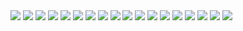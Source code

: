 <img src="https://i.ibb.co/p1Q325S/jujutsu-kaisen-234-1.jpg">
<img src="https://i.ibb.co/kqHzjfB/jujutsu-kaisen-234-2.jpg">
<img src="https://i.ibb.co/X3Q3mgK/jujutsu-kaisen-234-3.jpg">
<img src="https://i.ibb.co/PY6hwzT/jujutsu-kaisen-234-4.jpg">
<img src="https://i.ibb.co/FY83Q3c/jujutsu-kaisen-234-5.jpg">
<img src="https://i.ibb.co/CKDYqnX/jujutsu-kaisen-234-6.jpg">
<img src="https://i.ibb.co/1KNhFKc/jujutsu-kaisen-234-7.jpg">
<img src="https://i.ibb.co/kBX6xqv/jujutsu-kaisen-234-8.jpg">
<img src="https://i.ibb.co/RQwjjxs/jujutsu-kaisen-234-9.jpg">
<img src="https://i.ibb.co/0KScWBy/jujutsu-kaisen-234-10.jpg">
<img src="https://i.ibb.co/yqnBmSs/jujutsu-kaisen-234-11.jpg">
<img src="https://i.ibb.co/vdwyG13/jujutsu-kaisen-234-12.jpg">
<img src="https://i.ibb.co/RNkJBVd/jujutsu-kaisen-234-13.jpg">
<img src="https://i.ibb.co/qFvY6Zt/jujutsu-kaisen-234-14.jpg">
<img src="https://i.ibb.co/pvx4BHx/jujutsu-kaisen-234-15.jpg">
<img src="https://i.ibb.co/qrybvcD/jujutsu-kaisen-234-16.jpg">
<img src="https://i.ibb.co/gwyK0n6/jujutsu-kaisen-234-17.jpg">
<img src="https://i.ibb.co/K56KMBV/jujutsu-kaisen-234-18.jpg">
